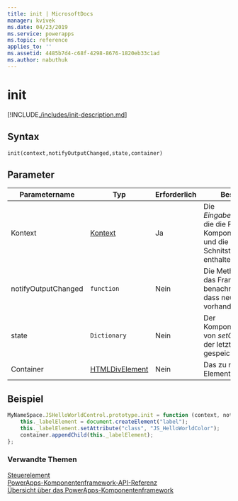 ```yaml
---
title: init | MicrosoftDocs
manager: kvivek
ms.date: 04/23/2019
ms.service: powerapps
ms.topic: reference
applies_to: ''
ms.assetid: 4485b7d4-c68f-4298-8676-1820eb33c1ad
ms.author: nabuthuk
---
```

# <a name="init"></a>init

[!INCLUDE[./includes/init-description.md](./includes/init-description.md)]

## <a name="syntax"></a>Syntax

`init(context,notifyOutputChanged,state,container)`

## <a name="parameters"></a>Parameter

| Parametername|Typ|Erforderlich|Beschreibung|
| ------------- |----|--------|-----------|
|Kontext|[Kontext](../context.md)|Ja|Die *Eingabeeigenschaften*, die die Parameter, die Komponentenmetadaten und die Schnitstellenfunktionen enthalten.|
|notifyOutputChanged|`function`|Nein|Die Methode, mit der das Framework benachrichtigt wird, dass neue Ausgaben vorhanden sind|
|state|`Dictionary`|Nein|Der Komponentenstatus, der von *setControlState* in der letzten Sitzung gespeichert wird|
|Container|[HTMLDivElement](https://developer.mozilla.org/docs/Web/API/HTMLDivElement)|Nein|Das zu rendernde div-Element.|

## <a name="example"></a>Beispiel

```JavaScript
MyNameSpace.JSHelloWorldControl.prototype.init = function (context, notifyOutputChanged, state, container) {
    this._labelElement = document.createElement("label");
    this._labelElement.setAttribute("class", "JS_HelloWorldColor");
    container.appendChild(this._labelElement);
};
```

### <a name="related-topics"></a>Verwandte Themen

[Steuerelement](../control.md)<br/>
[PowerApps-Komponentenframework-API-Referenz](../../reference/index.md)<br/>
[Übersicht über das PowerApps-Komponentenframework](../../overview.md)
